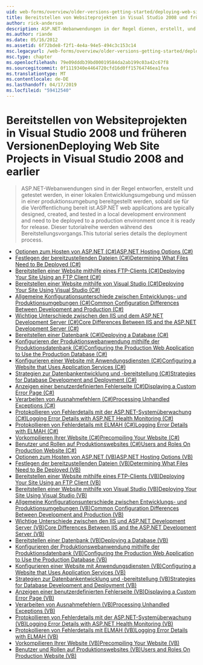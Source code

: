 ```yaml
---
uid: web-forms/overview/older-versions-getting-started/deploying-web-site-projects/index
title: Bereitstellen von Websiteprojekten in Visual Studio 2008 und früheren Versionen | Microsoft-Dokumentation
author: rick-anderson
description: ASP.NET-Webanwendungen in der Regel dienen, erstellt, und in eine lokale Entwicklungsumgebung getestet und für eine Produktions-o-Umgebung bereitgestellt werden müssen...
ms.author: riande
ms.date: 05/16/2012
ms.assetid: 6f72bde8-f2f1-4e4a-94e5-494c3c153c14
msc.legacyurl: /web-forms/overview/older-versions-getting-started/deploying-web-site-projects
msc.type: chapter
ms.openlocfilehash: 79e09dddb39bd00019584da2ab199c03a42c67f8
ms.sourcegitcommit: 0f1119340e4464720cfd16d0ff15764746ea1fea
ms.translationtype: MT
ms.contentlocale: de-DE
ms.lasthandoff: 04/17/2019
ms.locfileid: "59412540"
---
```

# <a name="deploying-web-site-projects-in-visual-studio-2008-and-earlier"></a><span data-ttu-id="cf50f-103">Bereitstellen von Websiteprojekten in Visual Studio 2008 und früheren Versionen</span><span class="sxs-lookup"><span data-stu-id="cf50f-103">Deploying Web Site Projects in Visual Studio 2008 and earlier</span></span>

> <span data-ttu-id="cf50f-104">ASP.NET-Webanwendungen sind in der Regel entworfen, erstellt und getestet werden, in einer lokalen Entwicklungsumgebung und müssen in einer produktionsumgebung bereitgestellt werden, sobald sie für die Veröffentlichung bereit ist.</span><span class="sxs-lookup"><span data-stu-id="cf50f-104">ASP.NET web applications are typically designed, created, and tested in a local development environment and need to be deployed to a production environment once it is ready for release.</span></span> <span data-ttu-id="cf50f-105">Dieser tutorialreihe werden während des Bereitstellungsvorgangs.</span><span class="sxs-lookup"><span data-stu-id="cf50f-105">This tutorial series details the deployment process.</span></span>


- [<span data-ttu-id="cf50f-106">Optionen zum Hosten von ASP.NET (C#)</span><span class="sxs-lookup"><span data-stu-id="cf50f-106">ASP.NET Hosting Options (C#)</span></span>](asp-net-hosting-options-cs.md)
- [<span data-ttu-id="cf50f-107">Festlegen der bereitzustellenden Dateien (C#)</span><span class="sxs-lookup"><span data-stu-id="cf50f-107">Determining What Files Need to Be Deployed (C#)</span></span>](determining-what-files-need-to-be-deployed-cs.md)
- [<span data-ttu-id="cf50f-108">Bereitstellen einer Website mithilfe eines FTP-Clients (C#)</span><span class="sxs-lookup"><span data-stu-id="cf50f-108">Deploying Your Site Using an FTP Client (C#)</span></span>](deploying-your-site-using-an-ftp-client-cs.md)
- [<span data-ttu-id="cf50f-109">Bereitstellen einer Website mithilfe von Visual Studio (C#)</span><span class="sxs-lookup"><span data-stu-id="cf50f-109">Deploying Your Site Using Visual Studio (C#)</span></span>](deploying-your-site-using-visual-studio-cs.md)
- [<span data-ttu-id="cf50f-110">Allgemeine Konfigurationsunterschiede zwischen Entwicklungs- und Produktionsumgebungen (C#)</span><span class="sxs-lookup"><span data-stu-id="cf50f-110">Common Configuration Differences Between Development and Production (C#)</span></span>](common-configuration-differences-between-development-and-production-cs.md)
- [<span data-ttu-id="cf50f-111">Wichtige Unterschiede zwischen den IIS und dem ASP.NET Development Server (C#)</span><span class="sxs-lookup"><span data-stu-id="cf50f-111">Core Differences Between IIS and the ASP.NET Development Server (C#)</span></span>](core-differences-between-iis-and-the-asp-net-development-server-cs.md)
- [<span data-ttu-id="cf50f-112">Bereitstellen einer Datenbank (C#)</span><span class="sxs-lookup"><span data-stu-id="cf50f-112">Deploying a Database (C#)</span></span>](deploying-a-database-cs.md)
- [<span data-ttu-id="cf50f-113">Konfigurieren der Produktionswebanwendung mithilfe der Produktionsdatenbank (C#)</span><span class="sxs-lookup"><span data-stu-id="cf50f-113">Configuring the Production Web Application to Use the Production Database (C#)</span></span>](configuring-the-production-web-application-to-use-the-production-database-cs.md)
- [<span data-ttu-id="cf50f-114">Konfigurieren einer Website mit Anwendungsdiensten (C#)</span><span class="sxs-lookup"><span data-stu-id="cf50f-114">Configuring a Website that Uses Application Services (C#)</span></span>](configuring-a-website-that-uses-application-services-cs.md)
- [<span data-ttu-id="cf50f-115">Strategien zur Datenbankentwicklung und -bereitstellung (C#)</span><span class="sxs-lookup"><span data-stu-id="cf50f-115">Strategies for Database Development and Deployment (C#)</span></span>](strategies-for-database-development-and-deployment-cs.md)
- [<span data-ttu-id="cf50f-116">Anzeigen einer benutzerdefinierten Fehlerseite (C#)</span><span class="sxs-lookup"><span data-stu-id="cf50f-116">Displaying a Custom Error Page (C#)</span></span>](displaying-a-custom-error-page-cs.md)
- [<span data-ttu-id="cf50f-117">Verarbeiten von Ausnahmefehlern (C#)</span><span class="sxs-lookup"><span data-stu-id="cf50f-117">Processing Unhandled Exceptions (C#)</span></span>](processing-unhandled-exceptions-cs.md)
- [<span data-ttu-id="cf50f-118">Protokollieren von Fehlerdetails mit der ASP.NET-Systemüberwachung (C#)</span><span class="sxs-lookup"><span data-stu-id="cf50f-118">Logging Error Details with ASP.NET Health Monitoring (C#)</span></span>](logging-error-details-with-asp-net-health-monitoring-cs.md)
- [<span data-ttu-id="cf50f-119">Protokollieren von Fehlerdetails mit ELMAH (C#)</span><span class="sxs-lookup"><span data-stu-id="cf50f-119">Logging Error Details with ELMAH (C#)</span></span>](logging-error-details-with-elmah-cs.md)
- [<span data-ttu-id="cf50f-120">Vorkompilieren Ihrer Website (C#)</span><span class="sxs-lookup"><span data-stu-id="cf50f-120">Precompiling Your Website (C#)</span></span>](precompiling-your-website-cs.md)
- [<span data-ttu-id="cf50f-121">Benutzer und Rollen auf Produktionswebsites (C#)</span><span class="sxs-lookup"><span data-stu-id="cf50f-121">Users and Roles On Production Website (C#)</span></span>](users-and-roles-on-the-production-website-cs.md)
- [<span data-ttu-id="cf50f-122">Optionen zum Hosten von ASP.NET (VB)</span><span class="sxs-lookup"><span data-stu-id="cf50f-122">ASP.NET Hosting Options (VB)</span></span>](asp-net-hosting-options-vb.md)
- [<span data-ttu-id="cf50f-123">Festlegen der bereitzustellenden Dateien (VB)</span><span class="sxs-lookup"><span data-stu-id="cf50f-123">Determining What Files Need to Be Deployed (VB)</span></span>](determining-what-files-need-to-be-deployed-vb.md)
- [<span data-ttu-id="cf50f-124">Bereitstellen einer Website mithilfe eines FTP-Clients (VB)</span><span class="sxs-lookup"><span data-stu-id="cf50f-124">Deploying Your Site Using an FTP Client (VB)</span></span>](deploying-your-site-using-an-ftp-client-vb.md)
- [<span data-ttu-id="cf50f-125">Bereitstellen einer Website mithilfe von Visual Studio (VB)</span><span class="sxs-lookup"><span data-stu-id="cf50f-125">Deploying Your Site Using Visual Studio (VB)</span></span>](deploying-your-site-using-visual-studio-vb.md)
- [<span data-ttu-id="cf50f-126">Allgemeine Konfigurationsunterschiede zwischen Entwicklungs- und Produktionsumgebungen (VB)</span><span class="sxs-lookup"><span data-stu-id="cf50f-126">Common Configuration Differences Between Development and Production (VB)</span></span>](common-configuration-differences-between-development-and-production-vb.md)
- [<span data-ttu-id="cf50f-127">Wichtige Unterschiede zwischen den IIS und ASP.NET Development Server (VB)</span><span class="sxs-lookup"><span data-stu-id="cf50f-127">Core Differences Between IIS and the ASP.NET Development Server (VB)</span></span>](core-differences-between-iis-and-the-asp-net-development-server-vb.md)
- [<span data-ttu-id="cf50f-128">Bereitstellen einer Datenbank (VB)</span><span class="sxs-lookup"><span data-stu-id="cf50f-128">Deploying a Database (VB)</span></span>](deploying-a-database-vb.md)
- [<span data-ttu-id="cf50f-129">Konfigurieren der Produktionswebanwendung mithilfe der Produktionsdatenbank (VB)</span><span class="sxs-lookup"><span data-stu-id="cf50f-129">Configuring the Production Web Application to Use the Production Database (VB)</span></span>](configuring-the-production-web-application-to-use-the-production-database-vb.md)
- [<span data-ttu-id="cf50f-130">Konfigurieren einer Website mit Anwendungsdiensten (VB)</span><span class="sxs-lookup"><span data-stu-id="cf50f-130">Configuring a Website that Uses Application Services (VB)</span></span>](configuring-a-website-that-uses-application-services-vb.md)
- [<span data-ttu-id="cf50f-131">Strategien zur Datenbankentwicklung und -bereitstellung (VB)</span><span class="sxs-lookup"><span data-stu-id="cf50f-131">Strategies for Database Development and Deployment (VB)</span></span>](strategies-for-database-development-and-deployment-vb.md)
- [<span data-ttu-id="cf50f-132">Anzeigen einer benutzerdefinierten Fehlerseite (VB)</span><span class="sxs-lookup"><span data-stu-id="cf50f-132">Displaying a Custom Error Page (VB)</span></span>](displaying-a-custom-error-page-vb.md)
- [<span data-ttu-id="cf50f-133">Verarbeiten von Ausnahmefehlern (VB)</span><span class="sxs-lookup"><span data-stu-id="cf50f-133">Processing Unhandled Exceptions (VB)</span></span>](processing-unhandled-exceptions-vb.md)
- [<span data-ttu-id="cf50f-134">Protokollieren von Fehlerdetails mit der ASP.NET-Systemüberwachung (VB)</span><span class="sxs-lookup"><span data-stu-id="cf50f-134">Logging Error Details with ASP.NET Health Monitoring (VB)</span></span>](logging-error-details-with-asp-net-health-monitoring-vb.md)
- [<span data-ttu-id="cf50f-135">Protokollieren von Fehlerdetails mit ELMAH (VB)</span><span class="sxs-lookup"><span data-stu-id="cf50f-135">Logging Error Details with ELMAH (VB)</span></span>](logging-error-details-with-elmah-vb.md)
- [<span data-ttu-id="cf50f-136">Vorkompilieren Ihrer Website (VB)</span><span class="sxs-lookup"><span data-stu-id="cf50f-136">Precompiling Your Website (VB)</span></span>](precompiling-your-website-vb.md)
- [<span data-ttu-id="cf50f-137">Benutzer und Rollen auf Produktionswebsites (VB)</span><span class="sxs-lookup"><span data-stu-id="cf50f-137">Users and Roles On Production Website (VB)</span></span>](users-and-roles-on-the-production-website-vb.md)
